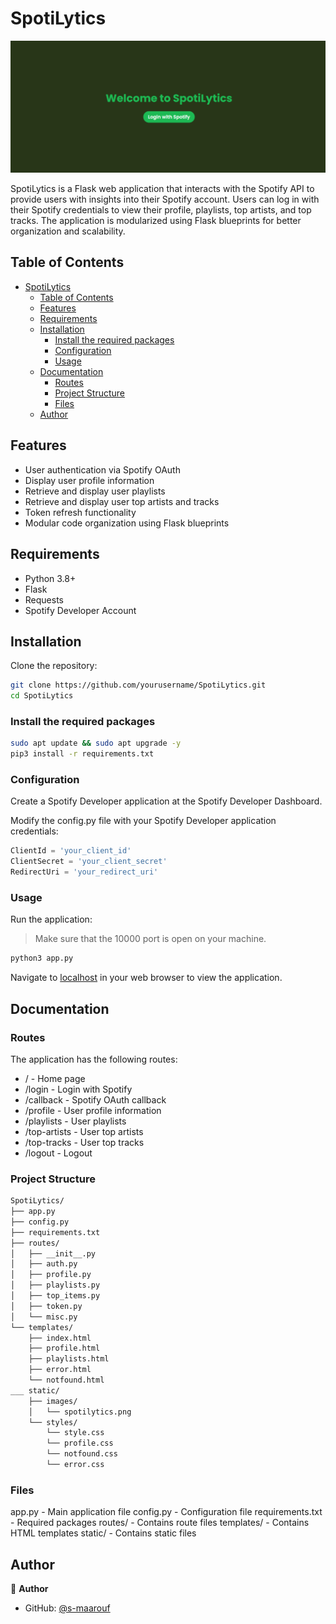 # SpotiLytics

![SpotiLytics](static/images/home.png)

SpotiLytics is a Flask web application that interacts with the Spotify API to provide users with insights into their Spotify account. Users can log in with their Spotify credentials to view their profile, playlists, top artists, and top tracks. The application is modularized using Flask blueprints for better organization and scalability.

## Table of Contents

- [SpotiLytics](#spotilytics)
  - [Table of Contents](#table-of-contents)
  - [Features](#features)
  - [Requirements](#requirements)
  - [Installation](#installation)
    - [Install the required packages](#install-the-required-packages)
    - [Configuration](#configuration)
    - [Usage](#usage)
  - [Documentation](#documentation)
    - [Routes](#routes)
    - [Project Structure](#project-structure)
    - [Files](#files)
  - [Author](#author)

## Features

- User authentication via Spotify OAuth
- Display user profile information
- Retrieve and display user playlists
- Retrieve and display user top artists and tracks
- Token refresh functionality
- Modular code organization using Flask blueprints

## Requirements

- Python 3.8+
- Flask
- Requests
- Spotify Developer Account

## Installation

Clone the repository:

```sh
git clone https://github.com/yourusername/SpotiLytics.git
cd SpotiLytics
```

### Install the required packages

```sh
sudo apt update && sudo apt upgrade -y
pip3 install -r requirements.txt
```

### Configuration

Create a Spotify Developer application at the Spotify Developer Dashboard.

Modify the config.py file with your Spotify Developer application credentials:

```python
ClientId = 'your_client_id'
ClientSecret = 'your_client_secret'
RedirectUri = 'your_redirect_uri'
```

### Usage

Run the application:
> Make sure that the 10000 port is open on your machine.

```sh
python3 app.py
```

Navigate to [localhost](http://localhost:10000) in your web browser to view the application.

## Documentation

### Routes

The application has the following routes:

- / - Home page
- /login - Login with Spotify
- /callback - Spotify OAuth callback
- /profile - User profile information
- /playlists - User playlists
- /top-artists - User top artists
- /top-tracks - User top tracks
- /logout - Logout

### Project Structure

```sh
SpotiLytics/
├── app.py
├── config.py
├── requirements.txt
├── routes/
│   ├── __init__.py
│   ├── auth.py
│   ├── profile.py
│   ├── playlists.py
│   ├── top_items.py
│   ├── token.py
│   └── misc.py
└── templates/
    ├── index.html
    ├── profile.html
    ├── playlists.html
    ├── error.html
    └── notfound.html
___ static/
    ├── images/
    │   └── spotilytics.png
    └── styles/
        └── style.css
        └── profile.css
        └── notfound.css
        └── error.css
```

### Files

app.py - Main application file
config.py - Configuration file
requirements.txt - Required packages
routes/ - Contains route files
templates/ - Contains HTML templates
static/ - Contains static files

## Author

👤 **Author**

- GitHub: [@s-maarouf](https://github.com/s-maarouf)
